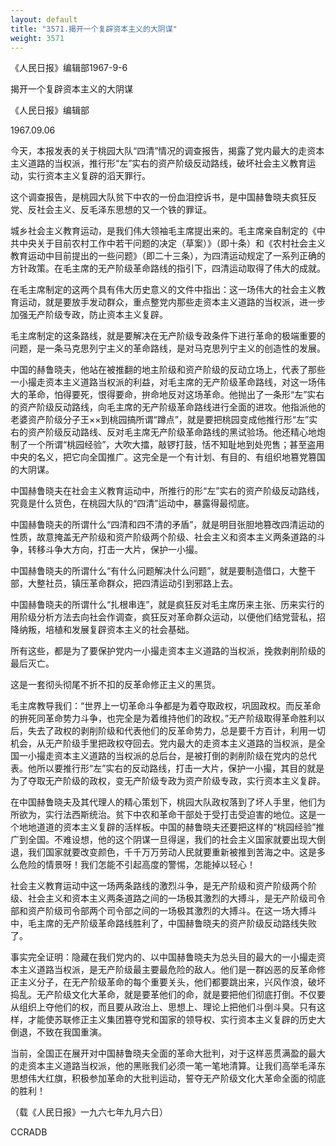 ```yaml
---
layout: default
title: "3571.揭开一个复辟资本主义的大阴谋"
weight: 3571
---
```


《人民日报》编辑部1967-9-6

揭开一个复辟资本主义的大阴谋

《人民日报》编辑部

1967.09.06

今天，本报发表的关于桃园大队“四清”情况的调查报告，揭露了党内最大的走资本主义道路的当权派，推行形“左”实右的资产阶级反动路线，破坏社会主义教育运动，实行资本主义复辟的滔天罪行。

这个调查报告，是桃园大队贫下中农的一份血泪控诉书，是中国赫鲁晓夫疯狂反党、反社会主义、反毛泽东思想的又一个铁的罪证。

城乡社会主义教育运动，是我们伟大领袖毛主席提出来的。毛主席亲自制定的《中共中央关于目前农村工作中若干问题的决定（草案）》（即十条）和《农村社会主义教育运动中目前提出的一些问题》（即二十三条），为四清运动规定了一系列正确的方针政策。在毛主席的无产阶级革命路线的指引下，四清运动取得了伟大的成就。

在毛主席制定的这两个具有伟大历史意义的文件中指出：这一场伟大的社会主义教育运动，就是要放手发动群众，重点整党内那些走资本主义道路的当权派，进一步加强无产阶级专政，防止资本主义复辟。

毛主席制定的这条路线，就是要解决在无产阶级专政条件下进行革命的极端重要的问题，是一条马克思列宁主义的革命路线，是对马克思列宁主义的创造性的发展。

中国的赫鲁晓夫，他站在被推翻的地主阶级和资产阶级的反动立场上，代表了那些一小撮走资本主义道路当权派的利益，对毛主席的无产阶级革命路线，对这一场伟大的革命，怕得要死，恨得要命，拚命地反对这场革命。他抛出了一条形“左”实右的资产阶级反动路线，向毛主席的无产阶级革命路线进行全面的进攻。他指派他的老婆资产阶级分子王××到桃园搞所谓“蹲点”，就是要把桃园变成他推行形“左”实右的资产阶级反动路线、反对毛主席无产阶级革命路线的黑试验场。他还精心地炮制了一个所谓“桃园经验”，大吹大擂，敲锣打鼓，恬不知耻地到处兜售；甚至盗用中央的名义，把它向全国推广。这完全是一个有计划、有目的、有组织地篡党篡国的大阴谋。

中国赫鲁晓夫在社会主义教育运动中，所推行的形“左”实右的资产阶级反动路线，究竟是什么货色，在桃园大队的“四清”运动中，暴露得最彻底。

中国赫鲁晓夫的所谓什么“四清和四不清的矛盾”，就是明目张胆地篡改四清运动的性质，故意掩盖无产阶级和资产阶级两个阶级、社会主义和资本主义两条道路的斗争，转移斗争大方向，打击一大片，保护一小撮。

中国赫鲁晓夫的所谓什么“有什么问题解决什么问题”，就是要制造借口，大整干部，大整社员，镇压革命群众，把四清运动引到邪路上去。

中国赫鲁晓夫的所谓什么“扎根串连”，就是疯狂反对毛主席历来主张、历来实行的用阶级分析方法去向社会作调查，疯狂反对革命群众运动，以便他们结党营私，招降纳叛，培植和发展复辟资本主义的社会基础。

所有这些，都是为了要保护党内一小撮走资本主义道路的当权派，挽救剥削阶级的最后灭亡。

这是一套彻头彻尾不折不扣的反革命修正主义的黑货。

毛主席教导我们：“世界上一切革命斗争都是为着夺取政权，巩固政权。而反革命的拚死同革命势力斗争，也完全是为着维持他们的政权。”无产阶级取得革命胜利以后，失去了政权的剥削阶级和代表他们的反革命势力，总是要千方百计，利用一切机会，从无产阶级手里把政权夺回去。党内最大的走资本主义道路的当权派，是全国一小撮走资本主义道路的当权派的总后台，是被打倒的剥削阶级在党内的总代表。他所以要推行形“左”实右的反动路线，打击一大片，保护一小撮，其目的就是为了夺取无产阶级的政权，变无产阶级专政为资产阶级专政，实行资本主义复辟。

在中国赫鲁晓夫及其代理人的精心策划下，桃园大队政权落到了坏人手里，他们为所欲为，实行法西斯统治。贫下中农和革命干部处于受打击受迫害的地位。这是一个地地道道的资本主义复辟的活样板。中国的赫鲁晓夫还要把这样的“桃园经验”推广到全国。不难设想，他的这个阴谋一旦得逞，我们的社会主义国家就要出现大倒退，我们国家就要改变颜色，千千万万劳动人民就要重新被推到苦海之中。这是多么危险的情景呀！我们怎能不引起高度的警惕，怎能掉以轻心！

社会主义教育运动中这一场两条路线的激烈斗争，是无产阶级和资产阶级两个阶级、社会主义和资本主义两条道路之间的一场极其激烈的大搏斗，是无产阶级司令部和资产阶级司令部两个司令部之间的一场极其激烈的大搏斗。在这一场大搏斗中，毛主席的无产阶级革命路线胜利了，中国赫鲁晓夫的资产阶级反动路线失败了。

事实完全证明：隐藏在我们党内的、以中国赫鲁晓夫为总头目的最大的一小撮走资本主义道路当权派，是无产阶级最主要最危险的敌人。他们是一群凶恶的反革命修正主义分子，在无产阶级革命的每个重要关头，他们都要跳出来，兴风作浪，破坏捣乱。无产阶级文化大革命，就是要革他们的命，就是要把他们彻底打倒。不仅要从组织上夺他们的权，而且要从政治上、思想上、理论上把他们斗倒斗臭。只有这样，才能使苏联修正主义集团篡夺党和国家的领导权、实行资本主义复辟的历史大倒退，不致在我国重演。

当前，全国正在展开对中国赫鲁晓夫全面的革命大批判，对于这样恶贯满盈的最大的走资本主义道路当权派，他的黑账我们必须一笔一笔地清算。让我们高举毛泽东思想伟大红旗，积极参加革命的大批判运动，誓夺无产阶级文化大革命全面的彻底的胜利！

（载《人民日报》一九六七年九月六日）

CCRADB

